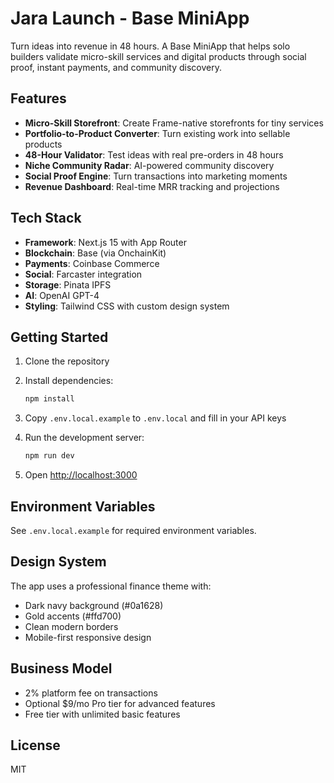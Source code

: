 # Jara Launch - Base MiniApp

Turn ideas into revenue in 48 hours. A Base MiniApp that helps solo builders validate micro-skill services and digital products through social proof, instant payments, and community discovery.

## Features

- **Micro-Skill Storefront**: Create Frame-native storefronts for tiny services
- **Portfolio-to-Product Converter**: Turn existing work into sellable products
- **48-Hour Validator**: Test ideas with real pre-orders in 48 hours
- **Niche Community Radar**: AI-powered community discovery
- **Social Proof Engine**: Turn transactions into marketing moments
- **Revenue Dashboard**: Real-time MRR tracking and projections

## Tech Stack

- **Framework**: Next.js 15 with App Router
- **Blockchain**: Base (via OnchainKit)
- **Payments**: Coinbase Commerce
- **Social**: Farcaster integration
- **Storage**: Pinata IPFS
- **AI**: OpenAI GPT-4
- **Styling**: Tailwind CSS with custom design system

## Getting Started

1. Clone the repository
2. Install dependencies:
   ```bash
   npm install
   ```

3. Copy `.env.local.example` to `.env.local` and fill in your API keys

4. Run the development server:
   ```bash
   npm run dev
   ```

5. Open [http://localhost:3000](http://localhost:3000)

## Environment Variables

See `.env.local.example` for required environment variables.

## Design System

The app uses a professional finance theme with:
- Dark navy background (#0a1628)
- Gold accents (#ffd700)
- Clean modern borders
- Mobile-first responsive design

## Business Model

- 2% platform fee on transactions
- Optional $9/mo Pro tier for advanced features
- Free tier with unlimited basic features

## License

MIT
